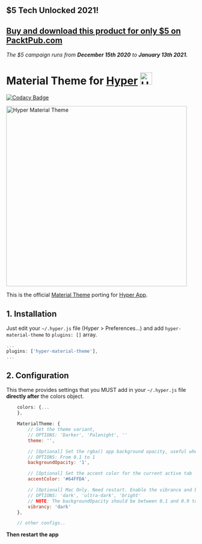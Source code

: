 ## $5 Tech Unlocked 2021!
[Buy and download this product for only $5 on PacktPub.com](https://www.packtpub.com/)
-----
*The $5 campaign         runs from __December 15th 2020__ to __January 13th 2021.__*

# Material Theme for [Hyper](https://hyper.is) <img width="32" alt="Hyper Material Theme" src="https://cloud.githubusercontent.com/assets/10454741/21241774/9172ddb6-c311-11e6-91ee-e4225ab9560a.gif">

[![Codacy Badge](https://api.codacy.com/project/badge/Grade/09664dda15e84bdf8d041a18b9dc7c73)](https://www.codacy.com/app/astorino-design/hyper-material-theme?utm_source=github.com&utm_medium=referral&utm_content=equinusocio/hyper-material-theme&utm_campaign=badger)

<img width="480" alt="Hyper Material Theme" src="https://cloud.githubusercontent.com/assets/10454741/21243792/bbaf728e-c31a-11e6-972f-0995e77a32a0.png">

This is the official [Material Theme](https://github.com/equinusocio/material-theme) porting for [Hyper App](https://hyper.is).


## 1. Installation

Just edit your `~/.hyper.js` file (Hyper > Preferences...) and add `hyper-material-theme` to `plugins: []` array.

```js
...
plugins: ['hyper-material-theme'],
...
```


## 2. Configuration
This theme provides settings that you MUST add in your `~/.hyper.js` file **directly after** the colors object.

```js
    colors: {...
    },

    MaterialTheme: {
        // Set the theme variant,
        // OPTIONS: 'Darker', 'Palenight', ''
        theme: '',

        // [Optional] Set the rgba() app background opacity, useful when enableVibrance is true
        // OPTIONS: From 0.1 to 1
        backgroundOpacity: '1',

        // [Optional] Set the accent color for the current active tab
        accentColor: '#64FFDA',

        // [Optional] Mac Only. Need restart. Enable the vibrance and blurred background
        // OPTIONS: 'dark', 'ultra-dark', 'bright'
        // NOTE: The backgroundOpacity should be between 0.1 and 0.9 to see the effect.
        vibrancy: 'dark'
    },

    // other configs..
```
**Then restart the app**
